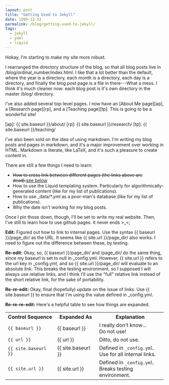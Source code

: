```yaml
---
layout: post
title: "Getting Used to Jekyll"
date: 1999-12-31
permalink: /blog/getting-used-to-jekyll/
tags:
  - jekyll
  - yaml
  - liquid
---
```


Hokay, I'm starting to make my site more robust.

<!--break-->

I rearranged the directory structure of the blog, so that all blog posts
live in /blog/ordinal_number/index.html. I like that a lot better than
the default, where the year is a directory, each month is a directory,
each day is a directory, and finally the blog post page is a file in
there---What a mess. I think it's much cleaner now: each blog post is
it's own directory in the master /blog/ directory.

I've also added several top-level pages. I now have an [About Me page][ap],
a [Research page][rp], and a [Teaching page][tp]. This is going to be a
wonderful site!

  [ap]: {{ site.baseurl }}/about/
  [rp]: {{ site.baseurl }}/research/
  [tp]: {{ site.baseurl }}/teaching/

I've also been sold on the idea of using markdown. I'm writing my blog
posts and pages in markdown, and it's a major improvement over working
in HTML. Markdown is literate, like LaTeX, and it's such a pleasure to
create content in.

There are still a few things I need to learn:

* <strike>How to cross link between different pages (the links above are
  dead).</strike>[see below](#links)
* How to use the Liquid templating system. Particularly for
  algorithmically-generated content (like for my list of publications).
* How to use _data/*.yml as a poor-man's database (like for my list of
  publications).
* Why the date isn't working for my blog posts.

Once I pin those down, though, I'll be set to write my real website.
Then, I've still to learn how to use github pages. It never ends >_<;

<strong id="links">Edit:</strong> Figured out how to link to internal
pages. Use the syntax \{\{ baseurl \}\}/page_dir/ as the URL. It seems
like \{\{ site.url \}\}/page_dir/ also works. I need to figure out the
difference between these, by testing.

**Re-edit:** Okay, so, \{\{ baseurl \}\}/page_dir/ and /page_dir/ do the
same thing, since my baseurl is set to null in _config.yml. However,
\{\{ site.url \}\} refers to the url key in _config.yml, and so
\{\{ site.url \}\}/page_dir/ will evaluate to an absolute link. This
breaks the testing environment, so I supposed I will always use relative
links, and I think I'll use the "full" relative link instead of the
short relative link, for the sake of portability.

**Re-re-edit:** Okay, final (hopefully) update on the issue of links.
Use \{\{ site.baseurl \}\} to ensure that I'm using the value defined in
_config.yml.

**Re-re-re-edit:** Here's a helpful table to see how things are expanded.

<table>
  <tr>
    <th>Control Sequence</th>
    <th>Expanded As</th>
    <th>Explanation</th>
  </tr>
  <tr>
    <td><code>&#123;&#123; baseurl &#125;&#125;</code></td>
    <td>{{ baseurl }}</td>
    <td>I really don't know...<br />Do not use!</td>
  </tr>
  <tr>
    <td><code>&#123;&#123; url &#125;&#125;</code></td>
    <td>{{ url }}</td>
    <td>Ditto, do not use.</td>
  </tr>
  <tr>
    <td><code>&#123;&#123; site.baseurl &#125;&#125;</code></td>
    <td>{{ site.baseurl }}</td>
    <td>Defined in <code>_config.yml</code>.<br />Use for all internal links.</td>
  </tr>
  <tr>
    <td><code>&#123;&#123; site.url &#125;&#125;</code></td>
    <td>{{ site.url }}</td>
    <td>Defined in <code>_config.yml</code>.<br />Breaks testing environment.</td>
  </tr>
</table>
